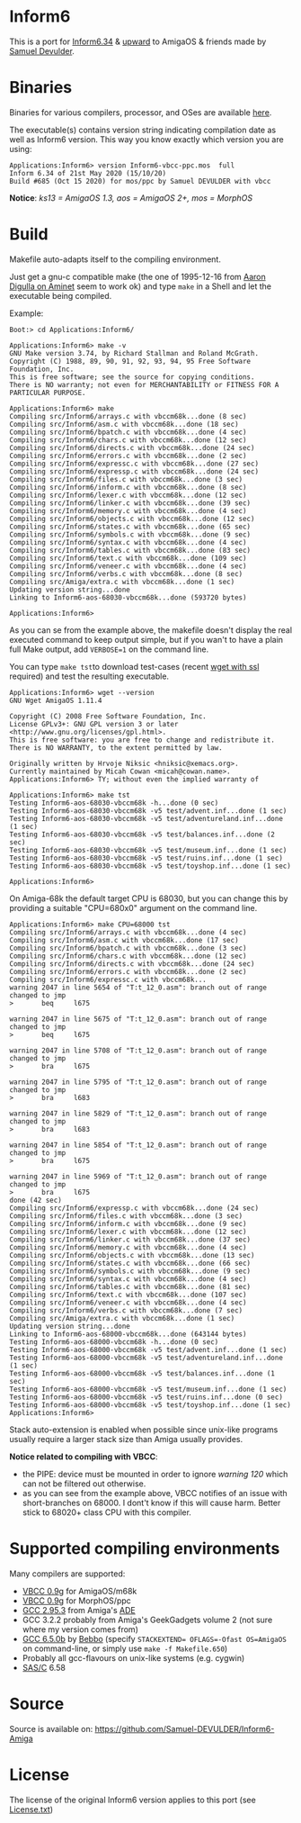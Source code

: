 # Inform6

This is a port for [Inform6.34](https://github.com/DavidKinder/Inform6/releases/tag/v6.34) & [upward](https://github.com/DavidKinder/Inform6/) to AmigaOS & friends made by [Samuel Devulder](https://github.com/Samuel-DEVULDER). 

# Binaries

Binaries for various compilers, processor, and OSes are available [here](https://github.com/Samuel-DEVULDER/Inform6/releases/tag/v6.34).

The executable(s) contains version string indicating compilation date as well as Inform6 version. This way you know exactly which version you are using:
```
Applications:Inform6> version Inform6-vbcc-ppc.mos  full
Inform 6.34 of 21st May 2020 (15/10/20)
Build #685 (Oct 15 2020) for mos/ppc by Samuel DEVULDER with vbcc

```
__Notice__: *ks13 = AmigaOS 1.3, aos = AmigaOS 2+, mos = MorphOS*

# Build

Makefile auto-adapts itself to the compiling environment. 

Just get a gnu-c compatible make (the one of 1995-12-16 from [Aaron Digulla on Aminet](http://aminet.net/package/dev/c/make-3.75-bin) seem to work ok) and type `make` in a Shell and let the executable being compiled.

Example:
```
Boot:> cd Applications:Inform6/

Applications:Inform6> make -v
GNU Make version 3.74, by Richard Stallman and Roland McGrath.
Copyright (C) 1988, 89, 90, 91, 92, 93, 94, 95 Free Software Foundation, Inc.
This is free software; see the source for copying conditions.
There is NO warranty; not even for MERCHANTABILITY or FITNESS FOR A
PARTICULAR PURPOSE.

Applications:Inform6> make
Compiling src/Inform6/arrays.c with vbccm68k...done (8 sec)
Compiling src/Inform6/asm.c with vbccm68k...done (18 sec)
Compiling src/Inform6/bpatch.c with vbccm68k...done (4 sec)
Compiling src/Inform6/chars.c with vbccm68k...done (12 sec)
Compiling src/Inform6/directs.c with vbccm68k...done (24 sec)
Compiling src/Inform6/errors.c with vbccm68k...done (2 sec)
Compiling src/Inform6/expressc.c with vbccm68k...done (27 sec)
Compiling src/Inform6/expressp.c with vbccm68k...done (24 sec)
Compiling src/Inform6/files.c with vbccm68k...done (3 sec)
Compiling src/Inform6/inform.c with vbccm68k...done (8 sec)
Compiling src/Inform6/lexer.c with vbccm68k...done (12 sec)
Compiling src/Inform6/linker.c with vbccm68k...done (39 sec)
Compiling src/Inform6/memory.c with vbccm68k...done (4 sec)
Compiling src/Inform6/objects.c with vbccm68k...done (12 sec)
Compiling src/Inform6/states.c with vbccm68k...done (65 sec)
Compiling src/Inform6/symbols.c with vbccm68k...done (9 sec)
Compiling src/Inform6/syntax.c with vbccm68k...done (4 sec)
Compiling src/Inform6/tables.c with vbccm68k...done (83 sec)
Compiling src/Inform6/text.c with vbccm68k...done (109 sec)
Compiling src/Inform6/veneer.c with vbccm68k...done (4 sec)
Compiling src/Inform6/verbs.c with vbccm68k...done (8 sec)
Compiling src/Amiga/extra.c with vbccm68k...done (1 sec)
Updating version string...done
Linking to Inform6-aos-68030-vbccm68k...done (593720 bytes)

Applications:Inform6>  
```

As you can se from the example above, the makefile doesn't display the real executed command to keep output simple, but if you wan't to have a plain full Make output, add `VERBOSE=1` on the command line.

You can type `make tst`to download test-cases (recent [wget with ssl](http://m68k.aminet.net/package/dev/gg/wget-1.11.4-bin) required) and test the resulting executable. 
```
Applications:Inform6> wget --version
GNU Wget AmigaOS 1.11.4

Copyright (C) 2008 Free Software Foundation, Inc.
License GPLv3+: GNU GPL version 3 or later
<http://www.gnu.org/licenses/gpl.html>.
This is free software: you are free to change and redistribute it.
There is NO WARRANTY, to the extent permitted by law.

Originally written by Hrvoje Niksic <hniksic@xemacs.org>.
Currently maintained by Micah Cowan <micah@cowan.name>.
Applications:Inform6> TY; without even the implied warranty of

Applications:Inform6> make tst
Testing Inform6-aos-68030-vbccm68k -h...done (0 sec)
Testing Inform6-aos-68030-vbccm68k -v5 test/advent.inf...done (1 sec)
Testing Inform6-aos-68030-vbccm68k -v5 test/adventureland.inf...done (1 sec)
Testing Inform6-aos-68030-vbccm68k -v5 test/balances.inf...done (2 sec)
Testing Inform6-aos-68030-vbccm68k -v5 test/museum.inf...done (1 sec)
Testing Inform6-aos-68030-vbccm68k -v5 test/ruins.inf...done (1 sec)
Testing Inform6-aos-68030-vbccm68k -v5 test/toyshop.inf...done (1 sec)

Applications:Inform6> 
```

On Amiga-68k the default target CPU is 68030, but you can change this by providing a suitable "CPU=680x0" argument on the command line. 
```
Applications:Inform6> make CPU=68000 tst
Compiling src/Inform6/arrays.c with vbccm68k...done (4 sec)
Compiling src/Inform6/asm.c with vbccm68k...done (17 sec)
Compiling src/Inform6/bpatch.c with vbccm68k...done (3 sec)
Compiling src/Inform6/chars.c with vbccm68k...done (12 sec)
Compiling src/Inform6/directs.c with vbccm68k...done (24 sec)
Compiling src/Inform6/errors.c with vbccm68k...done (2 sec)
Compiling src/Inform6/expressc.c with vbccm68k...
warning 2047 in line 5654 of "T:t_12_0.asm": branch out of range changed to jmp
>       beq     l675

warning 2047 in line 5675 of "T:t_12_0.asm": branch out of range changed to jmp
>       beq     l675

warning 2047 in line 5708 of "T:t_12_0.asm": branch out of range changed to jmp
>       bra     l675

warning 2047 in line 5795 of "T:t_12_0.asm": branch out of range changed to jmp
>       bra     l683

warning 2047 in line 5829 of "T:t_12_0.asm": branch out of range changed to jmp
>       bra     l683

warning 2047 in line 5854 of "T:t_12_0.asm": branch out of range changed to jmp
>       bra     l675

warning 2047 in line 5969 of "T:t_12_0.asm": branch out of range changed to jmp
>       bra     l675
done (42 sec)
Compiling src/Inform6/expressp.c with vbccm68k...done (24 sec)
Compiling src/Inform6/files.c with vbccm68k...done (3 sec)
Compiling src/Inform6/inform.c with vbccm68k...done (9 sec)
Compiling src/Inform6/lexer.c with vbccm68k...done (12 sec)
Compiling src/Inform6/linker.c with vbccm68k...done (37 sec)
Compiling src/Inform6/memory.c with vbccm68k...done (4 sec)
Compiling src/Inform6/objects.c with vbccm68k...done (13 sec)
Compiling src/Inform6/states.c with vbccm68k...done (66 sec)
Compiling src/Inform6/symbols.c with vbccm68k...done (9 sec)
Compiling src/Inform6/syntax.c with vbccm68k...done (4 sec)
Compiling src/Inform6/tables.c with vbccm68k...done (81 sec)
Compiling src/Inform6/text.c with vbccm68k...done (107 sec)
Compiling src/Inform6/veneer.c with vbccm68k...done (4 sec)
Compiling src/Inform6/verbs.c with vbccm68k...done (7 sec)
Compiling src/Amiga/extra.c with vbccm68k...done (1 sec)
Updating version string...done
Linking to Inform6-aos-68000-vbccm68k...done (643144 bytes)
Testing Inform6-aos-68000-vbccm68k -h...done (0 sec)
Testing Inform6-aos-68000-vbccm68k -v5 test/advent.inf...done (1 sec)
Testing Inform6-aos-68000-vbccm68k -v5 test/adventureland.inf...done (1 sec)
Testing Inform6-aos-68000-vbccm68k -v5 test/balances.inf...done (1 sec)
Testing Inform6-aos-68000-vbccm68k -v5 test/museum.inf...done (1 sec)
Testing Inform6-aos-68000-vbccm68k -v5 test/ruins.inf...done (0 sec)
Testing Inform6-aos-68000-vbccm68k -v5 test/toyshop.inf...done (1 sec)
Applications:Inform6> 
```

Stack auto-extension is enabled when possible since unix-like programs usually require a larger stack size than Amiga usually provides.

**Notice related to compiling with VBCC**: 
* the PIPE: device must be mounted in order to ignore _warning 120_ which can not be filtered out otherwise.
* as you can see from the example above, VBCC notifies of an issue with short-branches on 68000. I dont't know if this will cause harm. Better stick to 68020+ class CPU with this compiler.

# Supported compiling environments

Many compilers are supported:
* [VBCC 0.9g](http://sun.hasenbraten.de/vbcc/) for AmigaOS/m68k
* [VBCC 0.9g](http://sun.hasenbraten.de/vbcc/) for MorphOS/ppc
* [GCC 2.95.3](http://aminet.net/package/dev/gcc/ADE-repack) from Amiga's [ADE](https://aminet.net/package/dev/gcc/ADE)
* GCC 3.2.2 probably from Amiga's GeekGadgets volume 2 (not sure where my version comes from)
* [GCC 6.5.0b](https://github.com/bebbo/amiga-gcc/releases) by [Bebbo](https://github.com/bebbo) (specify `STACKEXTEND= OFLAGS=-Ofast OS=AmigaOS` on command-line, or simply use `make -f Makefile.650`)
* Probably all gcc-flavours on unix-like systems (e.g. cygwin)
* [SAS/C](http://www.pjhutchison.org/tutorial/sas_c.html) 6.58

# Source

Source is available on: https://github.com/Samuel-DEVULDER/Inform6-Amiga

# License

The license of the original Inform6 version applies to this port (see [License.txt](License.txt))